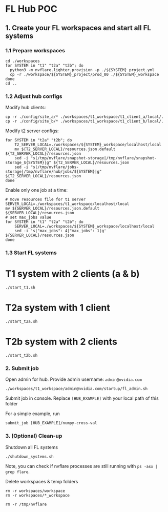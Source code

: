 # FL Hub POC

## 1. Create your FL workspaces and start all FL systems

### 1.1 Prepare workspaces
```
cd ./workspaces
for SYSTEM in "t1" "t2a" "t2b"; do
  python3 -m nvflare.lighter.provision -p ./${SYSTEM}_project.yml
  cp -r ./workspace/${SYSTEM}_project/prod_00 ./${SYSTEM}_workspace
done
cd ..
```

### 1.2 Adjust hub configs

Modify hub clients:
```
cp -r ./config/site_a/* ./workspaces/t1_workspace/t1_client_a/local/.
cp -r ./config/site_b/* ./workspaces/t1_workspace/t1_client_b/local/.
```

Modify t2 server configs:
```
for SYSTEM in "t2a" "t2b"; do
    T2_SERVER_LOCAL=./workspaces/${SYSTEM}_workspace/localhost/local
    mv ${T2_SERVER_LOCAL}/resources.json.default ${T2_SERVER_LOCAL}/resources.json
    sed -i "s|/tmp/nvflare/snapshot-storage|/tmp/nvflare/snapshot-storage_${SYSTEM}|g" ${T2_SERVER_LOCAL}/resources.json
    sed -i "s|/tmp/nvflare/jobs-storage|/tmp/nvflare/hub/jobs/${SYSTEM}|g" ${T2_SERVER_LOCAL}/resources.json
done
```
Enable only one job at a time:
```
# move resources file for t1 server
SERVER_LOCAL=./workspaces/t1_workspace/localhost/local
mv ${SERVER_LOCAL}/resources.json.default ${SERVER_LOCAL}/resources.json
# set max_jobs value
for SYSTEM in "t1" "t2a" "t2b"; do
    SERVER_LOCAL=./workspaces/${SYSTEM}_workspace/localhost/local
    sed -i 's|"max_jobs": 4|"max_jobs": 1|g' ${SERVER_LOCAL}/resources.json
done
```

### 1.3 Start FL systems

# T1 system with 2 clients (a & b)
```
./start_t1.sh
```

# T2a system with 1 client
```
./start_t2a.sh
```

# T2b system with 2 clients
```
./start_t2b.sh
```

### 2. Submit job

Open admin for hub. Provide admin username: `admin@nvidia.com`
```
./workspaces/t1_workspace/admin@nvidia.com/startup/fl_admin.sh
```

Submit job in console. Replace `[HUB_EXAMPLE]` with your local path of this folder

For a simple example, run
```
submit_job [HUB_EXAMPLE]/numpy-cross-val
```


### 3. (Optional) Clean-up

Shutdown all FL systems
```
./shutdown_systems.sh
```

Note, you can check if nvflare processes are still running with `ps -asx | grep flare`.

Delete workspaces & temp folders
```
rm -r workspaces/workspace
rm -r workspaces/*_workspace

rm -r /tmp/nvflare
```
